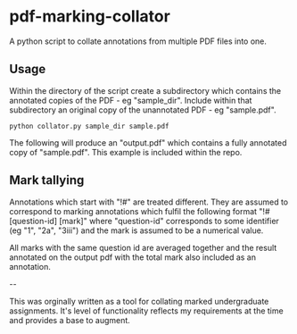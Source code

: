 # pdf-marking-collator
A python script to collate annotations from multiple PDF files into one.

## Usage
Within the directory of the script create a subdirectory which contains the annotated copies of the PDF - eg "sample_dir". Include within that subdirectory an original copy of the unannotated PDF - eg "sample.pdf". 
```
python collator.py sample_dir sample.pdf
```
The following will produce an "output.pdf" which contains a fully annotated copy of "sample.pdf". This example is included within the repo.

## Mark tallying
Annotations which start with "!#" are treated different. They are assumed to correspond to marking annotations which fulfil the following format "!# \[question-id\] \[mark\]" where "question-id" corresponds to some identifier (eg "1", "2a", "3iii") and the mark is assumed to be a numerical value.

All marks with the same question id are averaged together and the result annotated on the output pdf with the total mark also included as an annotation.

--

This was orginally written as a tool for collating marked undergraduate assignments. It's level of functionality reflects my requirements at the time and provides a base to augment. 
